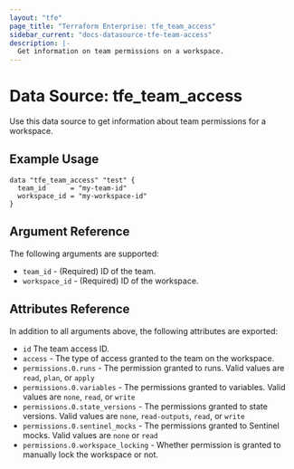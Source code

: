 ```yaml
---
layout: "tfe"
page_title: "Terraform Enterprise: tfe_team_access"
sidebar_current: "docs-datasource-tfe-team-access"
description: |-
  Get information on team permissions on a workspace.
---
```


# Data Source: tfe_team_access

Use this data source to get information about team permissions for a workspace.

## Example Usage

```hcl
data "tfe_team_access" "test" {
  team_id      = "my-team-id"
  workspace_id = "my-workspace-id"
}
```

## Argument Reference

The following arguments are supported:

* `team_id` - (Required) ID of the team.
* `workspace_id` - (Required) ID of the workspace.

## Attributes Reference

In addition to all arguments above, the following attributes are exported:

* `id` The team access ID.
* `access` - The type of access granted to the team on the workspace.
* `permissions.0.runs` - The permission granted to runs. Valid values are `read`, `plan`, or `apply`
* `permissions.0.variables` - The permissions granted to variables. Valid values are `none`, `read`, or `write`
* `permissions.0.state_versions` - The permissions granted to state versions. Valid values are `none`, `read-outputs`, `read`, or `write`
* `permissions.0.sentinel_mocks` - The permissions granted to Sentinel mocks. Valid values are `none` or `read`
* `permissions.0.workspace_locking` - Whether permission is granted to manually lock the workspace or not.
